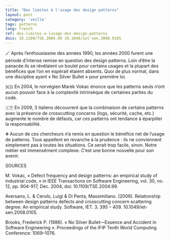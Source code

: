 ```yaml
---
title: "Des limites à l'usage des design patterns"
layout: post
category: 'veille'
tags: patterns
lang: french
ref: des-limites-a-lusage-des-design-patterns
dois: 10.1109/TSE.2004.99 10.1049/iet-sen.2008.0105
---
```


🪄 Après l’enthousiasme des années 1990, les années 2000 furent une période d’intense remise en question des design patterns. Loin d’être la panacée ils se révélaient un boulet pour certains usages et la plupart des bénéfices que l’on en espérait étaient absents. Quoi de plus normal, dans une discipline ayant « No Silver Bullet » pour première loi.

🇳🇴 En 2004, le norvégien Marek Vokac énonce que les patterns seuls n’ont aucun pouvoir face à la complexité intrinsèque de certaines parties du code.

🇮🇹 En 2009, 3 italiens découvrent que la combinaison de certains patterns avec la présence de crosscutting concerns (logs, sécurité, cache, etc.) augmente le nombre de défauts, car ces patterns ont tendance à éparpiller la responsabilité.

➕ Aucun de ces chercheurs n’a remis en question le bénéfice net de l’usage de patterns. Tous appellent en revanche à la prudence : ils ne conviennent simplement pas à toutes les situations. Ce serait trop facile, sinon. Notre métier est immensément complexe. C’est une bonne nouvelle pour son avenir.

SOURCES

M. Vokac, « Defect frequency and design patterns: an empirical study of industrial code, » in IEEE Transactions on Software Engineering, vol. 30, no. 12, pp. 904-917, Dec. 2004, doi: 10.1109/TSE.2004.99.

Aversano, L. &amp; Cerulo, Luigi &amp; Di Penta, Massimiliano. (2009). Relationship between design patterns defects and crosscutting concern scattering degree: An empirical study. Software, IET. 3. 395 – 409. 10.1049/iet-sen.2008.0105.

Brooks, Frederick P. (1986). « No Silver Bullet—Essence and Accident in Software Engineering ». Proceedings of the IFIP Tenth World Computing Conference: 1069–1076.
